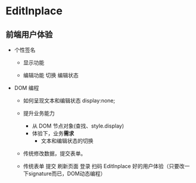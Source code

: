 # EditInplace

## 前端用户体验 
- 个性签名
  - 显示功能
    <p></p>
  - 编辑功能
    切换 编辑状态

- DOM 编程
  - 如何呈现文本和编辑状态
    display:none;
  - 提升业务能力
    - 从 DOM 节点对象(查找、style.display)
    - 体验下，业务**需求**
      - 文本和编辑状态的切换
  
  - 传统修改数据，提交表单。
  - 传统表单 提交 刷新页面
    登录 扫码
    EditInplace 好的用户体验（只要改一下signature而已，DOM动态编程）
      
